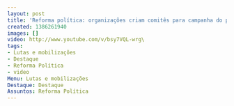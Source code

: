 ```yaml
---
layout: post
title: 'Reforma política: organizações criam comitês para campanha do plebiscito'
created: 1386261940
images: []
video: http://www.youtube.com/v/bsy7VQL-wrg\
tags:
- Lutas e mobilizações
- Destaque
- Reforma Política
- video
Menu: Lutas e mobilizações
Destaque: Destaque
Assuntos: Reforma Política
---
```



